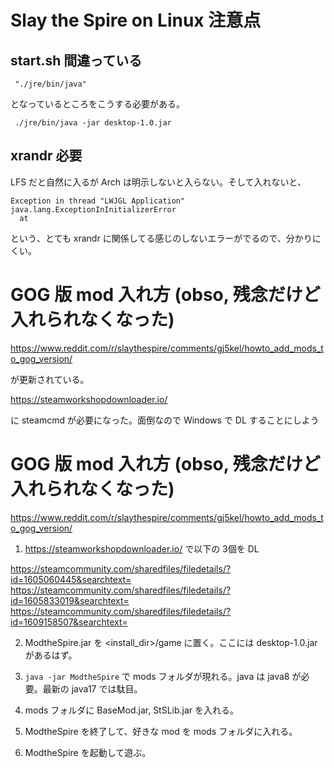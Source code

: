 # Slay the Spire on Linux 注意点

## start.sh 間違っている


```
 "./jre/bin/java"
```

となっているところをこうする必要がある。

```
 ./jre/bin/java -jar desktop-1.0.jar
```

## xrandr 必要

LFS だと自然に入るが Arch は明示しないと入らない。そして入れないと、

```
Exception in thread "LWJGL Application" java.lang.ExceptionInInitializerError
  at 
```

という、とても xrandr に関係してる感じのしないエラーがでるので、分かりにくい。

# GOG 版 mod 入れ方 (obso, 残念だけど入れられなくなった)

https://www.reddit.com/r/slaythespire/comments/gj5kel/howto_add_mods_to_gog_version/

が更新されている。

https://steamworkshopdownloader.io/

に steamcmd が必要になった。面倒なので Windows で DL することにしよう

# GOG 版 mod 入れ方 (obso, 残念だけど入れられなくなった)

https://www.reddit.com/r/slaythespire/comments/gj5kel/howto_add_mods_to_gog_version/

1. https://steamworkshopdownloader.io/ で以下の 3個を DL

https://steamcommunity.com/sharedfiles/filedetails/?id=1605060445&searchtext=
https://steamcommunity.com/sharedfiles/filedetails/?id=1605833019&searchtext=
https://steamcommunity.com/sharedfiles/filedetails/?id=1609158507&searchtext=

2. ModtheSpire.jar を <install_dir>/game に置く。ここには desktop-1.0.jar があるはず。

3. ```java -jar ModtheSpire``` で mods フォルダが現れる。java は java8 が必要。最新の java17 では駄目。

4. mods フォルダに BaseMod.jar, StSLib.jar を入れる。

5. ModtheSpire を終了して、好きな mod を mods フォルダに入れる。

6. ModtheSpire を起動して遊ぶ。

<!-- vim: set tw=90 filetype=markdown : -->
